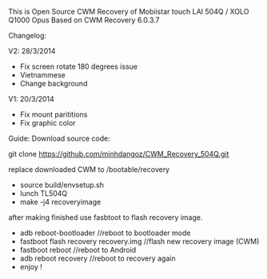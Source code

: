 This is Open Source CWM Recovery of Mobiistar touch LAI 504Q / XOLO Q1000 Opus
Based on CWM Recovery 6.0.3.7



Changelog:

V2: 28/3/2014
- Fix screen rotate 180 degrees issue
- Vietnammese 
- Change background

V1: 20/3/2014
- Fix mount parititions
- Fix graphic color


Guide:
Download source code:

git clone https://github.com/minhdangoz/CWM_Recovery_504Q.git

replace downloaded CWM to /bootable/recovery

- source build/envsetup.sh
- lunch TL504Q
- make -j4 recoveryimage

after making finished use fasbtoot to flash recovery image.
- adb reboot-bootloader //reboot to bootloader mode
- fastboot flash recovery recovery.img //flash new recovery image (CWM)
- fastboot reboot //reboot to Android
- adb reboot recovery //reboot to recovery again
- enjoy !
